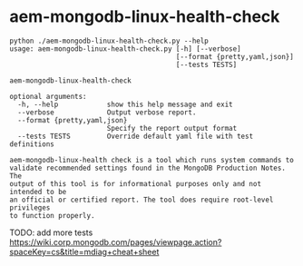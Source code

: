 aem-mongodb-linux-health-check
==============================

~~~~
python ./aem-mongodb-linux-health-check.py --help
usage: aem-mongodb-linux-health-check.py [-h] [--verbose]
                                         [--format {pretty,yaml,json}]
                                         [--tests TESTS]

aem-mongodb-linux-health-check

optional arguments:
  -h, --help            show this help message and exit
  --verbose             Output verbose report.
  --format {pretty,yaml,json}
                        Specify the report output format
  --tests TESTS         Override default yaml file with test definitions

aem-mongodb-linux-health check is a tool which runs system commands to
validate recommended settings found in the MongoDB Production Notes. The
output of this tool is for informational purposes only and not intended to be
an official or certified report. The tool does require root-level privileges
to function properly.
~~~~




TODO: add more tests
https://wiki.corp.mongodb.com/pages/viewpage.action?spaceKey=cs&title=mdiag+cheat+sheet

